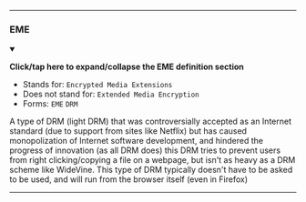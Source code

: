 
---

### EME

<details open><summary><p><b>Click/tap here to expand/collapse the EME definition section</b></p></summary>

- Stands for: `Encrypted Media Extensions`
- Does not stand for: `Extended Media Encryption`
- Forms: `EME` `DRM`

A type of DRM (light DRM) that was controversially accepted as an Internet standard (due to support from sites like Netflix) but has caused monopolization of Internet software development, and hindered the progress of innovation (as all DRM does) this DRM tries to prevent users from right clicking/copying a file on a webpage, but isn't as heavy as a DRM scheme like WideVine. This type of DRM typically doesn't have to be asked to be used, and will run from the browser itself (even in Firefox)

</details> <!-- End of EME definition section !-->

---
